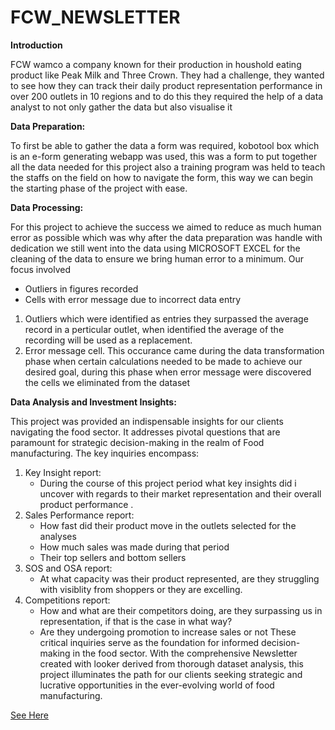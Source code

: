 # FCW_NEWSLETTER

**Introduction**

FCW wamco a company known for their production in houshold eating product like Peak Milk and Three Crown. They had a challenge, they wanted to see how they can track their daily product representation performance in over 200 outlets in 10 regions and to do this they required the help of a data analyst to not only gather the data but also visualise it

**Data Preparation:**

To first be able to gather the data a form was required, kobotool box which is an e-form generating webapp was used, this was a form to put together all the data needed for this project also a training program was held to teach the staffs on the field on how to navigate the form, this way we can begin the starting phase of the project with ease.
 


**Data Processing:**

For this project to achieve the success we aimed to reduce as much human error as possible which was why after the data preparation was handle with dedication we still went into the data using MICROSOFT EXCEL for the cleaning of the data to ensure we bring human error to a minimum. Our focus involved

   - Outliers in figures recorded 
   - Cells with error message due to incorrect data entry 
   
1. Outliers which were identified as entries they surpassed the average record in a perticular outlet, when identified the average of the recording will be used as a replacement.
2. Error message cell. This occurance came during the data transformation phase when certain calculations needed to be made to achieve our desired goal, during this phase when error message were discovered the cells we eliminated from the dataset

**Data Analysis and Investment Insights:**

This project was provided an indispensable insights for our clients navigating the food sector. It addresses pivotal questions that are paramount for strategic decision-making in the realm of Food manufacturing. The key inquiries encompass:
1. Key Insight report:
   - During the course of this project period what key insights did i uncover with regards to their market representation and their overall product performance .
2. Sales Performance report:
   - How fast did their product move in the outlets selected for the analyses
   - How much sales was made during that period
   - Their top sellers and bottom sellers 
3. SOS and OSA report:
   - At what capacity was their product represented, are they struggling with visiblity from shoppers or they are excelling.
4. Competitions report:
   - How and what are their competitors doing, are they surpassing us in representation, if that is the case in what way?
   - Are they undergoing promotion to increase sales or not
These critical inquiries serve as the foundation for informed decision-making in the food sector. With the comprehensive Newsletter created with looker derived from thorough dataset analysis, this project illuminates the path for our clients seeking strategic and lucrative opportunities in the ever-evolving world of food manufacturing.

[See Here](https://lookerstudio.google.com/reporting/781a8d5c-b306-437e-874d-002d16195b93)

 

